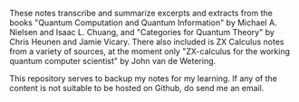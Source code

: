 These notes transcribe and summarize excerpts and extracts from the books "Quantum Computation and Quantum Information" by Michael A. Nielsen and Isaac L. Chuang, and "Categories for Quantum Theory" by Chris Heunen and Jamie Vicary. There also included is ZX Calculus notes from a variety of sources, at the moment only "ZX-calculus for the working quantum computer scientist" by John van de Wetering.

This repository serves to backup my notes for my learning. If any of the content is not suitable to be hosted on Github, do send me an email.
